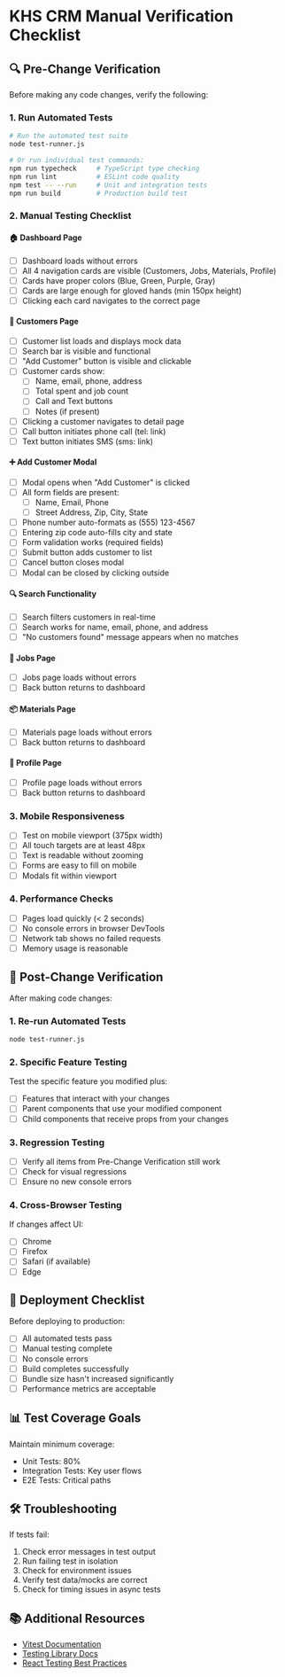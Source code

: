 # KHS CRM Manual Verification Checklist

## 🔍 Pre-Change Verification

Before making any code changes, verify the following:

### 1. Run Automated Tests
```bash
# Run the automated test suite
node test-runner.js

# Or run individual test commands:
npm run typecheck     # TypeScript type checking
npm run lint          # ESLint code quality
npm test -- --run     # Unit and integration tests
npm run build         # Production build test
```

### 2. Manual Testing Checklist

#### 🏠 Dashboard Page
- [ ] Dashboard loads without errors
- [ ] All 4 navigation cards are visible (Customers, Jobs, Materials, Profile)
- [ ] Cards have proper colors (Blue, Green, Purple, Gray)
- [ ] Cards are large enough for gloved hands (min 150px height)
- [ ] Clicking each card navigates to the correct page

#### 👥 Customers Page
- [ ] Customer list loads and displays mock data
- [ ] Search bar is visible and functional
- [ ] "Add Customer" button is visible and clickable
- [ ] Customer cards show:
  - [ ] Name, email, phone, address
  - [ ] Total spent and job count
  - [ ] Call and Text buttons
  - [ ] Notes (if present)
- [ ] Clicking a customer navigates to detail page
- [ ] Call button initiates phone call (tel: link)
- [ ] Text button initiates SMS (sms: link)

#### ➕ Add Customer Modal
- [ ] Modal opens when "Add Customer" is clicked
- [ ] All form fields are present:
  - [ ] Name, Email, Phone
  - [ ] Street Address, Zip, City, State
- [ ] Phone number auto-formats as (555) 123-4567
- [ ] Entering zip code auto-fills city and state
- [ ] Form validation works (required fields)
- [ ] Submit button adds customer to list
- [ ] Cancel button closes modal
- [ ] Modal can be closed by clicking outside

#### 🔍 Search Functionality
- [ ] Search filters customers in real-time
- [ ] Search works for name, email, phone, and address
- [ ] "No customers found" message appears when no matches

#### 🔧 Jobs Page
- [ ] Jobs page loads without errors
- [ ] Back button returns to dashboard

#### 📦 Materials Page
- [ ] Materials page loads without errors
- [ ] Back button returns to dashboard

#### 👤 Profile Page
- [ ] Profile page loads without errors
- [ ] Back button returns to dashboard

### 3. Mobile Responsiveness
- [ ] Test on mobile viewport (375px width)
- [ ] All touch targets are at least 48px
- [ ] Text is readable without zooming
- [ ] Forms are easy to fill on mobile
- [ ] Modals fit within viewport

### 4. Performance Checks
- [ ] Pages load quickly (< 2 seconds)
- [ ] No console errors in browser DevTools
- [ ] Network tab shows no failed requests
- [ ] Memory usage is reasonable

## 📝 Post-Change Verification

After making code changes:

### 1. Re-run Automated Tests
```bash
node test-runner.js
```

### 2. Specific Feature Testing
Test the specific feature you modified plus:
- [ ] Features that interact with your changes
- [ ] Parent components that use your modified component
- [ ] Child components that receive props from your changes

### 3. Regression Testing
- [ ] Verify all items from Pre-Change Verification still work
- [ ] Check for visual regressions
- [ ] Ensure no new console errors

### 4. Cross-Browser Testing
If changes affect UI:
- [ ] Chrome
- [ ] Firefox
- [ ] Safari (if available)
- [ ] Edge

## 🚀 Deployment Checklist

Before deploying to production:

- [ ] All automated tests pass
- [ ] Manual testing complete
- [ ] No console errors
- [ ] Build completes successfully
- [ ] Bundle size hasn't increased significantly
- [ ] Performance metrics are acceptable

## 📊 Test Coverage Goals

Maintain minimum coverage:
- Unit Tests: 80%
- Integration Tests: Key user flows
- E2E Tests: Critical paths

## 🛠️ Troubleshooting

If tests fail:

1. Check error messages in test output
2. Run failing test in isolation
3. Check for environment issues
4. Verify test data/mocks are correct
5. Check for timing issues in async tests

## 📚 Additional Resources

- [Vitest Documentation](https://vitest.dev/)
- [Testing Library Docs](https://testing-library.com/)
- [React Testing Best Practices](https://kentcdodds.com/blog/common-mistakes-with-react-testing-library)